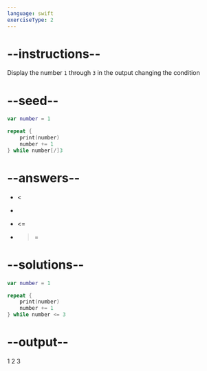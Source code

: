 ```yaml
---
language: swift
exerciseType: 2
---
```


# --instructions--

Display the number `1` through `3` in the output changing the condition

# --seed--

```swift
var number = 1

repeat {
    print(number)
    number += 1
} while number[/]3
```

# --answers--

-  < 
-  > 
-  <= 
-  >= 

# --solutions--

```swift
var number = 1

repeat {
    print(number)
    number += 1
} while number <= 3
```

# --output--

1
2
3

